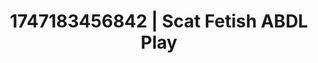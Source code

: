 ---
categories:
- Emotion-driven NSFW
- Naughty expression
- Erotic friction
- Ebony
- Cheerleader roleplay
image: /assets/images/1747183456842.jpg
layout: post
seo:
  description: Featured content with high-quality ABDL Play, Scat Fetish. HD images
    available.
  keywords: ABDL Play, Scat Fetish
  og_image: /assets/images/1747183456842.jpg
  schema_type: VisualArtwork
tags:
- ABDL Play
- Scat Fetish
- '#1747183456842'
title: 1747183456842 | Scat Fetish ABDL Play
---